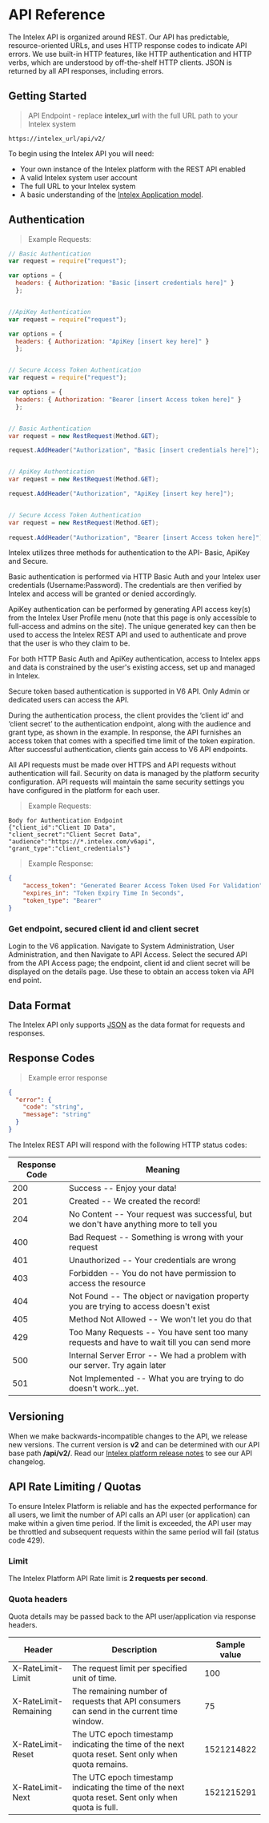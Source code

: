 # API Reference

The Intelex API is organized around REST. Our API has predictable, resource-oriented URLs, and uses HTTP response codes to indicate API errors. We use built-in HTTP features, like HTTP authentication and HTTP verbs, which are understood by off-the-shelf HTTP clients. JSON is returned by all API responses, including errors.

## Getting Started

> API Endpoint - replace **intelex_url** with the full URL path to your Intelex system

```
https://intelex_url/api/v2/
```

To begin using the Intelex API you will need:

* Your own instance of the Intelex platform with the REST API enabled
* A valid Intelex system user account
* The full URL to your Intelex system
* A basic understanding of the [Intelex Application model](https://community.intelex.com/library/knowledgebase/help/Content/Getting%20Started/Application%20Builder.htm). 

## Authentication

> Example Requests:

```javascript
// Basic Authentication
var request = require("request");

var options = {
  headers: { Authorization: "Basic [insert credentials here]" }
  };


//ApiKey Authentication
var request = require("request");

var options = {
  headers: { Authorization: "ApiKey [insert key here]" }
  };


// Secure Access Token Authentication
var request = require("request");

var options = {
  headers: { Authorization: "Bearer [insert Access token here]" }
  };
```

```csharp

// Basic Authentication
var request = new RestRequest(Method.GET);

request.AddHeader("Authorization", "Basic [insert credentials here]");


// ApiKey Authentication
var request = new RestRequest(Method.GET);

request.AddHeader("Authorization", "ApiKey [insert key here]");


// Secure Access Token Authentication
var request = new RestRequest(Method.GET);
 
request.AddHeader("Authorization", "Bearer [insert Access token here]");
```

Intelex utilizes three methods for authentication to the API- Basic, ApiKey and Secure.

Basic authentication is performed via HTTP Basic Auth and your Intelex user credentials (Username:Password). The credentials are then verified by Intelex and access will be granted or denied accordingly.

ApiKey authentication can be performed by generating API access key(s) from the Intelex User Profile menu (note that this page is only accessible to full-access and admins on the site). 
The unique generated key can then be used to access the Intelex REST API and used to authenticate and prove that the user is who they claim to be.

For both HTTP Basic Auth and ApiKey authentication, access to Intelex apps and data is constrained by the user's existing access, set up and managed in Intelex. 

Secure token based authentication is supported in V6 API. Only Admin or dedicated users can access the API.

During the authentication process, the client provides the ‘client id’ and ‘client secret’ to the authentication endpoint, along with the audience and grant type, as shown in the example. In response, the API furnishes an access token that comes with a specified time limit of the token expiration. After successful authentication, clients gain access to V6 API endpoints.

All API requests must be made over HTTPS and API requests without authentication will fail. Security on data is managed by the platform security configuration. 
API requests will maintain the same security settings you have configured in the platform for each user.

>Example Requests:

```CSharp 
Body for Authentication Endpoint
{"client_id":"Client ID Data",
"client_secret":"Client Secret Data",
"audience":"https://*.intelex.com/v6api",
"grant_type":"client_credentials"}
```

>Example Response:

```json
{
    "access_token": "Generated Bearer Access Token Used For Validation",
    "expires_in": "Token Expiry Time In Seconds",
    "token_type": "Bearer"
}
```

### Get endpoint, secured client id and client secret

Login to the V6 application. Navigate to System Administration, User Administration, and then Navigate to API Access.
Select the secured API from the API Access page; the endpoint, client id and client secret will be displayed on the details page. Use these to obtain an access token via API end point.

## Data Format

The Intelex API only supports [JSON](http://www.json.org/) as the data format for requests and responses.

## Response Codes

> Example error response

```json
{
  "error": {
    "code": "string",
    "message": "string"
  }
}
```

The Intelex REST API will respond with the following HTTP status codes:

Response Code | Meaning
---------- | -------
200 | Success -- Enjoy your data!
201 | Created -- We created the record!
204 | No Content -- Your request was successful, but we don't have anything more to tell you
400 | Bad Request -- Something is wrong with your request
401 | Unauthorized -- Your credentials are wrong
403 | Forbidden -- You do not have permission to access the resource
404 | Not Found -- The object or navigation property you are trying to access doesn't exist
405 | Method Not Allowed -- We won't let you do that
429 | Too Many Requests -- You have sent too many requests and have to wait till you can send more
500 | Internal Server Error -- We had a problem with our server. Try again later
501 | Not Implemented -- What you are trying to do doesn't work...yet.

## Versioning

When we make backwards-incompatible changes to the API, we release new versions. The current version is **v2** and can be determined with our API base path **/api/v2/**. Read our [Intelex platform release notes](https://community.intelex.com/library/knowledgebase/release-notes) to see our API changelog.

## API Rate Limiting / Quotas
To ensure Intelex Platform is reliable and has the expected performance for all users, we limit the number of API calls an API user (or application) can make within a given time period. If the limit is exceeded, the API user may be throttled and subsequent requests within the same period will fail (status code 429).

### Limit
The Intelex Platform API Rate limit is **2 requests per second**.

### Quota headers
Quota details may be passed back to the API user/application via response headers.

Header | Description | Sample value
---------- | ------- | -------
X-RateLimit-Limit	| The request limit per specified unit of time.	| 100
X-RateLimit-Remaining	| The remaining number of requests that API consumers can send in the current time window. | 75
X-RateLimit-Reset	| The UTC epoch timestamp indicating the time of the next quota reset. Sent only when quota remains. | 1521214822
X-RateLimit-Next | The UTC epoch timestamp indicating the time of the next quota reset. Sent only when quota is full.	 |1521215291
